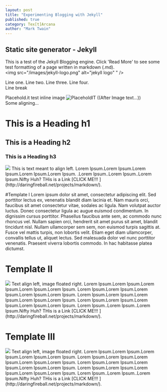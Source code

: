 ```yaml
---
layout: post
title: "Experimenting Blogging with Jekyll"  
published: true
category: Tex[t]Arcana
author: "Mark Twain"
---
```




## Static site generator - Jekyll
This is a test of the Jekyll Blogging engine.  Click 'Read More' to see some test formatting of a page written in markdown (.md).  
<img src="/images/jekyll-logo.png" alt="jekyll logo" " />



Line one.
Line two. Line three.
Line four.
<br /> Line break

Placehold.it test inline image
![PlaceholdIT](http://placehold.it/200x100)
((After Image text...))
<br />
Some aligning...
<br />
# This is a Heading h1
## This is a Heading h2
### This is a Heading  h3


<img class="left" src="http://placehold.it/200x100">
This is text meant to align left.  Lorem Ipsum.Lorem Ipsum.Lorem Ipsum.Lorem Ipsum.Lorem Ipsum.
.Lorem Ipsum..Lorem Ipsum..Lorem Ipsum.Nifty Huh?  
THis is a Link [CLICK ME!!! ](http://daringfireball.net/projects/markdown/). 
<br />

#Template I 
Lorem ipsum dolor sit amet, consectetur adipiscing elit. 
Sed porttitor lectus ex, venenatis blandit diam lacinia et. 
Nam mauris orci, faucibus sit amet consectetur vitae, sodales ac ligula. Nam volutpat auctor luctus. 
Donec consectetur ligula ac augue euismod condimentum. In dignissim cursus porttitor. Phasellus
 faucibus ante sem, ac commodo nunc rhoncus vel. Nullam sapien orci, hendrerit sit amet purus sit amet,
 blandit tincidunt nisl. Nullam ullamcorper sem sem, non euismod turpis sagittis at. Fusce vel mattis turpis, 
 non lobortis velit. Etiam eget diam ullamcorper, convallis tellus ut, aliquet lectus. Sed malesuada dolor vel nunc
 porttitor venenatis. Praesent viverra lobortis commodo. In hac habitasse platea dictumst. 

# Template II
<img class="right" src="http://placehold.it/300x200">
Text align left, image floated right.  Lorem Ipsum.Lorem Ipsum.Lorem Ipsum.Lorem Ipsum.Lorem Ipsum.
Lorem Ipsum.Lorem Ipsum.Lorem Ipsum.Lorem Ipsum.Lorem Ipsum.
Lorem Ipsum.Lorem Ipsum.Lorem Ipsum.Lorem Ipsum.Lorem Ipsum.
Lorem Ipsum.Lorem Ipsum.Lorem Ipsum.Lorem Ipsum.Lorem Ipsum.
Lorem Ipsum..Lorem Ipsum..Lorem Ipsum.Nifty Huh?  
THis is a Link [CLICK ME!!! ](http://daringfireball.net/projects/markdown/). </p>

# Template III
<img class="left" src="http://placehold.it/200x100">
Text align left, image floated right.  Lorem Ipsum.Lorem Ipsum.Lorem Ipsum.Lorem Ipsum.Lorem Ipsum.
Lorem Ipsum.Lorem Ipsum.Lorem Ipsum.Lorem Ipsum.Lorem Ipsum.
Lorem Ipsum.Lorem Ipsum.Lorem Ipsum.Lorem Ipsum.Lorem Ipsum.
Lorem Ipsum.Lorem Ipsum.Lorem Ipsum.Lorem Ipsum.Lorem Ipsum.
Lorem Ipsum..Lorem Ipsum..Lorem Ipsum.Nifty Huh?  
THis is a Link [CLICK ME!!! ](http://daringfireball.net/projects/markdown/). </p>
 
 